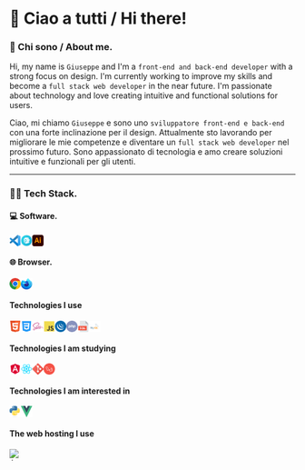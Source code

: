 # &#x1F44B; Ciao a tutti / Hi there!

### :adult: Chi sono / About me.

Hi, my name is `Giuseppe` and I'm a `front-end and back-end developer` with a strong focus on design. I'm currently working to improve my skills and become a `full stack web developer` in the near future. I'm passionate about technology and love creating intuitive and functional solutions for users.

Ciao, mi chiamo `Giuseppe` e sono uno `sviluppatore front-end e back-end` con una forte inclinazione per il design. Attualmente sto lavorando per migliorare le mie competenze e diventare un `full stack web developer` nel prossimo futuro. Sono appassionato di tecnologia e amo creare soluzioni intuitive e funzionali per gli utenti.

---

### :man_technologist: Tech Stack.

#### :computer: Software.
<div style='display: flex'>
    <img src="./assets/icons/software/vsc.svg" alt="Visual Studio Code" title="Visual Studio Code" style="width: 20px; height: 20px;">
    <img src="./assets/icons/software/prepros.svg" alt="Prepros" title="Prepros" style="width: 20px; height: 20px;">
    <img src="./assets/icons/software/illustrator.svg" alt="Illustrator" title="Illustrator" style="width: 20px; height: 20px;">
</div>

#### :globe_with_meridians: Browser.

<div style='display: flex'>
    <img src="./assets/icons/browser/chrome.svg" alt="Chrome" title="Chrome" style="width: 20px; height: 20px;">
    <img src="./assets/icons/browser/fde.svg" alt="Firefox Developer Edition" title="Firefox Developer Edition" style="width: 20px; height: 20px;">
</div>

#### Technologies I use

<div style='display: flex'>
    <img src="./assets/icons/technologies/html.svg" alt="Html" title="Html" style="width: 20px; height: 20px;">
    <img src="./assets/icons/technologies/css.svg" alt="Css" title="Css" style="width: 20px; height: 20px;">
    <img src="./assets/icons/technologies/sass.svg" alt="Sass/Scss" title="Sass/Scss" style="width: 20px; height: 20px;">
    <img src="./assets/icons/technologies/js.svg" alt="Javascript" title="Javascript" style="width: 20px; height: 20px;">
    <img src="./assets/icons/technologies/jquery.svg" alt="jQuery" title="jQuery" style="width: 20px; height: 20px;">
    <img src="./assets/icons/technologies/php.svg" alt="Php" title="Php" style="width: 20px; height: 20px;">
    <img src="./assets/icons/technologies/sql.svg" alt="Sql" title="Sql" style="width: 20px; height: 20px;">
    <img src="./assets/icons/technologies/mysql.svg" alt="Mysql" title="Mysql" style="width: 20px; height: 20px;">
</div>

#### Technologies I am studying

<div style='display: flex'>
    <img src="./assets/icons/technologies/angular.svg" alt="Angular" title="Angular" style="width: 20px; height: 20px;">
    <img src="./assets/icons/technologies/react.svg" alt="React" title="React" style="width: 20px; height: 20px;">
    <img src="./assets/icons/technologies/git.svg" alt="Git" title="Git" style="width: 20px; height: 20px;">
    <img src="./assets/icons/technologies/laravel.svg" alt="Laravel" title="Laravel" style="width: 20px; height: 20px;">
</div>

#### Technologies I am interested in

<div style='display: flex'>
    <img src="./assets/icons/technologies/pyton.svg" alt="Pyton" title="Pyton" style="width: 20px; height: 20px;">
    <img src="./assets/icons/technologies/vue.svg" alt="Vue" title="Vue" style="width: 20px; height: 20px;">
</div>

#### The web hosting I use

<div style='display: flex'>
    <img src="./assets/icons/technologies/aruba.svg" alt="Aruba" title="Aruba" style="width: 20px; height: 20px;">
</div>